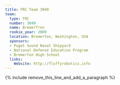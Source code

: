 ```yaml
---
title: FRC Team 3049
team:
  type: FRC
  number: 3049
  name: BremerTron
  rookie_year: 2009
  location: Bremerton, Washington, USA
  sponsors:
  - Puget Sound Naval Shipyard
  - National Defense Education Program
  - Bremerton High School
  links:
    Website: http://fluffyrobotics.info
---
```


{% include remove_this_line_and_add_a_paragraph %}